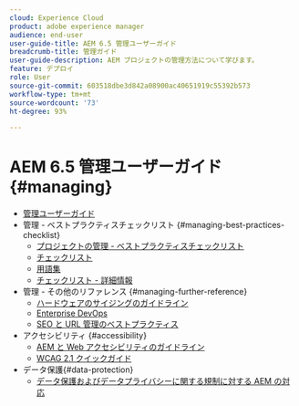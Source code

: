 ```yaml
---
cloud: Experience Cloud
product: adobe experience manager
audience: end-user
user-guide-title: AEM 6.5 管理ユーザーガイド
breadcrumb-title: 管理ガイド
user-guide-description: AEM プロジェクトの管理方法について学びます。
feature: デプロイ
role: User
source-git-commit: 603518dbe3d842a08900ac40651919c55392b573
workflow-type: tm+mt
source-wordcount: '73'
ht-degree: 93%

---
```



# AEM 6.5 管理ユーザーガイド {#managing}

+ [管理ユーザーガイド](home.md)
+ 管理 - ベストプラクティスチェックリスト {#managing-best-practices-checklist}
   + [プロジェクトの管理 - ベストプラクティスチェックリスト](best-practices.md)
   + [チェックリスト](best-practices-checklist.md)
   + [用語集](best-practices-glossary.md)
   + [チェックリスト - 詳細情報](best-practices-further-reference.md)
+ 管理 - その他のリファレンス {#managing-further-reference}
   + [ハードウェアのサイジングのガイドライン](hardware-sizing-guidelines.md)
   + [Enterprise DevOps](enterprise-devops.md)
   + [SEO と URL 管理のベストプラクティス](seo-and-url-management.md)
+ アクセシビリティ {#accessibility}
   + [AEM と Web アクセシビリティのガイドライン](web-accessibility.md)
   + [WCAG 2.1 クイックガイド](qg-wcag.md)
+ データ保護{#data-protection}
   + [データ保護およびデータプライバシーに関する規制に対する AEM の対応](data-protection-and-privacy.md)
